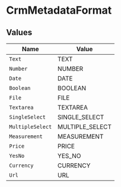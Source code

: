# CrmMetadataFormat


## Values

| Name             | Value            |
| ---------------- | ---------------- |
| `Text`           | TEXT             |
| `Number`         | NUMBER           |
| `Date`           | DATE             |
| `Boolean`        | BOOLEAN          |
| `File`           | FILE             |
| `Textarea`       | TEXTAREA         |
| `SingleSelect`   | SINGLE_SELECT    |
| `MultipleSelect` | MULTIPLE_SELECT  |
| `Measurement`    | MEASUREMENT      |
| `Price`          | PRICE            |
| `YesNo`          | YES_NO           |
| `Currency`       | CURRENCY         |
| `Url`            | URL              |